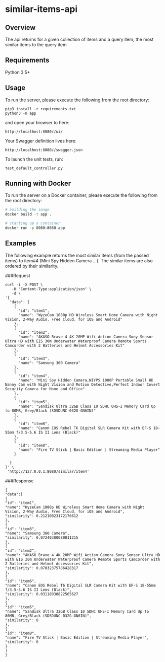 # similar-items-api

## Overview
The api returns for a given collection of items and a query item, the most similar items to the query item 
## Requirements
Python 3.5+

## Usage
To run the server, please execute the following from the root directory:

```
pip3 install -r requirements.txt
python3 -m app
```

and open your browser to here:

```
http://localhost:8080//ui/
```

Your Swagger definition lives here:

```
http://localhost:8080//swagger.json
```

To launch the unit tests, run:
```
test_default_controller.py
```

## Running with Docker

To run the server on a Docker container, please execute the following from the root directory:

```bash
# building the image
docker build -t app .

# starting up a container
docker run -p 8080:8080 app
```

## Examples
The following example returns the most similar items (from the passed items) to item#4 (Mini Spy Hidden Camera ...). The similar items are also ordered by their similarity.

###Request

```
curl -i -X POST \
   -H "Content-Type:application/json" \
   -d \
'{
  "data": [
    {
      "id": "item1",
      "name": "WyzeCam 1080p HD Wireless Smart Home Camera with Night Vision, 2-Way Audio, Free Cloud, for iOS and Android"
    },
    {
      "id": "item2",
      "name": "AKASO Brave 4 4K 20MP Wifi Action Camera Sony Sensor Ultra HD with EIS 30m Underwater Waterproof Camera Remote Sports Camcorder with 2 Batteries and Helmet Accessories Kit"
    },
    {
      "id": "item3",
      "name": "Samsung 360 Camera"
    },
    {
      "id": "item4",
      "name": "Mini Spy Hidden Camera,NIYPS 1080P Portable Small HD Nanny Cam with Night Vision and Motion Detective,Perfect Indoor Covert Security Camera for Home and Office"
    },
    {
      "id": "item5",
      "name": "Sandisk Ultra 32GB Class 10 SDHC UHS-I Memory Card Up to 80MB, Grey/Black (SDSDUNC-032G-GN6IN)"
    },
    {
      "id": "item6",
      "name": "Canon EOS Rebel T6 Digital SLR Camera Kit with EF-S 18-55mm f/3.5-5.6 IS II Lens (Black)"
    },
    {
      "id": "item8",
      "name": "Fire TV Stick | Basic Edition | Streaming Media Player"
    }
    
  ]
}' \
 'http://127.0.0.1:8080/similar/item4'
```

###Response

```
{
"data":[
{
"id": "item1",
"name": "WyzeCam 1080p HD Wireless Smart Home Camera with Night Vision, 2-Way Audio, Free Cloud, for iOS and Android",
"similarity": 0.21210023172176612
},
{
"id": "item3",
"name": "Samsung 360 Camera",
"similarity": 0.07240380080811215
},
{
"id": "item2",
"name": "AKASO Brave 4 4K 20MP Wifi Action Camera Sony Sensor Ultra HD with EIS 30m Underwater Waterproof Camera Remote Sports Camcorder with 2 Batteries and Helmet Accessories Kit",
"similarity": 0.07032375786428317
},
{
"id": "item6",
"name": "Canon EOS Rebel T6 Digital SLR Camera Kit with EF-S 18-55mm f/3.5-5.6 IS II Lens (Black)",
"similarity": 0.03118930822565627
},
{
"id": "item5",
"name": "Sandisk Ultra 32GB Class 10 SDHC UHS-I Memory Card Up to 80MB, Grey/Black (SDSDUNC-032G-GN6IN)",
"similarity": 0
},
{
"id": "item8",
"name": "Fire TV Stick | Basic Edition | Streaming Media Player",
"similarity": 0
}
]
}

```